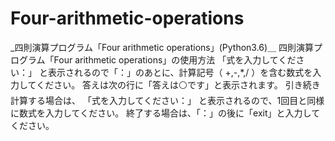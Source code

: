 # Four-arithmetic-operations
_四則演算プログラム「Four arithmetic operations」(Python3.6)＿
四則演算プログラム「Four arithmetic operations」の使用方法
「式を入力してください：」
と表示されるので「：」のあとに、計算記号（ +,-,*,/ ）を含む数式を入力してください。
答えは次の行に「答えは⚪️です」と表示されます。
引き続き計算する場合は、
「式を入力してください：」
と表示されるので、1回目と同様に数式を入力してください。
終了する場合は、「：」の後に「exit」と入力してください。
